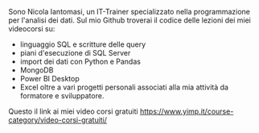 Sono Nicola Iantomasi, un IT-Trainer specializzato nella programmazione per l'analisi dei dati. Sul mio Github troverai il codice delle lezioni dei miei videocorsi su:
- linguaggio SQL e scritture delle query 
- piani d'esecuzione di SQL Server
- import dei dati con Python e Pandas
- MongoDB
- Power BI Desktop
- Excel
oltre a vari progetti personali associati alla mia attività da formatore e sviluppatore.

Questo il link ai miei video corsi gratuiti https://www.yimp.it/course-category/video-corsi-gratuiti/

<!--
**iantomasinicola/iantomasinicola** is a ✨ _special_ ✨ repository because its `README.md` (this file) appears on your GitHub profile.

Here are some ideas to get you started:

- 🔭 I’m currently working on ...
- 🌱 I’m currently learning ...
- 👯 I’m looking to collaborate on ...
- 🤔 I’m looking for help with ...
- 💬 Ask me about ...
- 📫 How to reach me: ...
- 😄 Pronouns: ...
- ⚡ Fun fact: ...
-->

